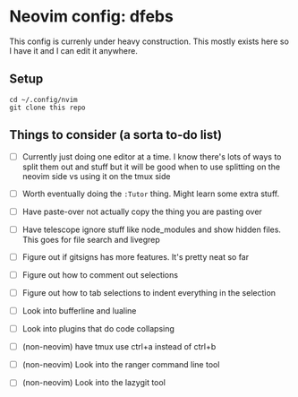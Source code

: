 # Neovim config: dfebs
This config is currenly under heavy construction. This mostly exists here so I have it and I can edit it anywhere.

## Setup
```
cd ~/.config/nvim
git clone this repo
```

## Things to consider (a sorta to-do list)

- [ ] Currently just doing one editor at a time. I know there's lots of ways to split them out and stuff but it will be good when to use splitting on the neovim side vs using it on the tmux side
- [ ] Worth eventually doing the `:Tutor` thing. Might learn some extra stuff.
- [ ] Have paste-over not actually copy the thing you are pasting over
- [ ] Have telescope ignore stuff like node_modules and show hidden files. This goes for file search and livegrep
- [ ] Figure out if gitsigns has more features. It's pretty neat so far
- [ ] Figure out how to comment out selections
- [ ] Figure out how to tab selections to indent everything in the selection
- [ ] Look into bufferline and lualine
- [ ] Look into plugins that do code collapsing
- [ ] (non-neovim) have tmux use ctrl+a instead of ctrl+b
- [ ] (non-neovim) Look into the ranger command line tool
- [ ] (non-neovim) Look into the lazygit tool

